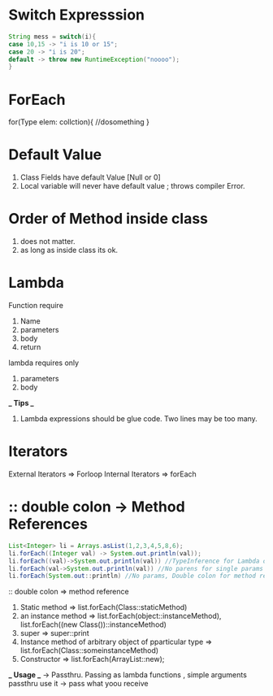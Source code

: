 # Switch Expresssion
```java
String mess = switch(i){
case 10,15 -> "i is 10 or 15";
case 20 -> "i is 20";
default -> throw new RuntimeException("noooo");
}
```

# ForEach

for(Type elem: collction){
//dosomething
}

# Default Value

1. Class Fields have default Value [Null or 0]
2. Local variable will never have default value ; throws compiler Error.

# Order of Method inside class

1. does not matter.
2. as long as inside class its ok.

# Lambda

Function require

1. Name
2. parameters
3. body
4. return

lambda requires only

1. parameters
2. body

**_ Tips _**

1. Lambda expressions should be glue code. Two lines may be too many.

# Iterators

External Iterators => Forloop
Internal Iterators => forEach

# :: double colon -> Method References

```java
List<Integer> li = Arrays.asList(1,2,3,4,5,8,6);
li.forEach((Integer val) -> System.out.println(val));
li.forEach((val)->System.out.println(val)) //TypeInference for Lambda only
li.forEach(val->System.out.println(val)) //No parens for single params
li.forEach(System.out::println) //No params, Double colon for method reference.
```

:: double colon => method reference

1. Static method => list.forEach(Class::staticMethod)
2. an instance method => list.forEach(object::instanceMethod), list.forEach((new Class())::instanceMethod)
3. super => super::print
4. Instance method of arbitrary object of pparticular type => list.forEach(Class::someinstanceMethod)
5. Constructor => list.forEach(ArrayList::new);

**_ Usage _**
-> Passthru. Passing as lambda functions , simple arguments passthru use it
-> pass what yoou receive
